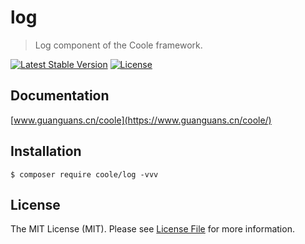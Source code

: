 # log

> Log component of the Coole framework.

[![Latest Stable Version](https://poser.pugx.org/coole/log/v)](//packagist.org/packages/coole/log)
[![License](https://poser.pugx.org/coole/log/license)](//packagist.org/packages/coole/log)

## Documentation

[www.guanguans.cn/coole](https://www.guanguans.cn/coole/)

## Installation

``` shell script
$ composer require coole/log -vvv
```

## License

The MIT License (MIT). Please see [License File](LICENSE) for more information.